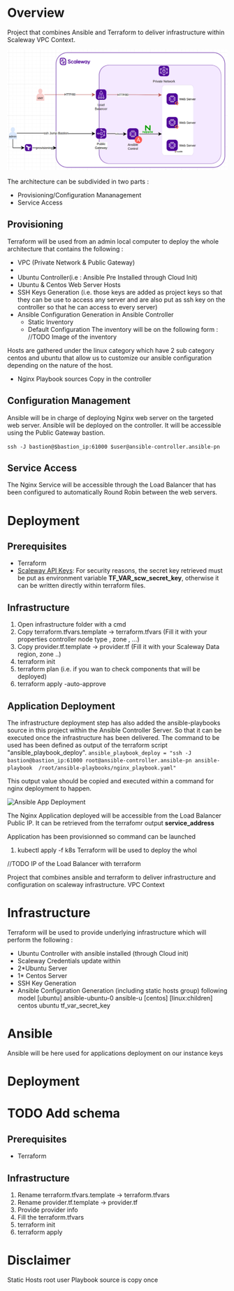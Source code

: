 # Overview

Project that combines Ansible and Terraform to deliver infrastructure within Scaleway VPC Context.

![Archi Description](./docs/resources/images/archi_description.png)

The architecture can be subdivided in two parts : 
- Provisioning/Configuration Mananagement
- Service Access

## Provisioning
Terraform will be used from an admin local computer to deploy the whole architecture that contains the following :
- VPC (Private Network & Public Gateway)
- 
- Ubuntu Controller(i.e : Ansible Pre Installed through Cloud Init)
- Ubuntu & Centos Web Server Hosts
- SSH Keys Generation (i.e. those keys are added as project keys so that they can be use to access any server and are also put as ssh key on the controller so that he can access to every server)
- Ansible Configuration Generation in Ansible Controller
    - Static Inventory
    - Default Configuration
The inventory will be on the following form :
//TODO Image of the inventory

Hosts are gathered under the linux category which have 2 sub category centos and ubuntu that allow us to customize our ansible configuration depending on the nature of the host.
- Nginx Playbook sources Copy in the controller
## Configuration Management
Ansible will be in charge of deploying Nginx web server on the targeted web server. Ansible will be deployed on the controller.
It will be accessible using the Public Gateway bastion. 

```ssh -J bastion@$bastion_ip:61000 $user@ansible-controller.ansible-pn```

## Service Access
The Nginx Service will be accessible through the Load Balancer that has been configured to automatically Round Robin between the web servers.

# Deployment
## Prerequisites
- Terraform
- [Scaleway API Keys](https://www.scaleway.com/en/docs/console/my-project/how-to/generate-api-key/): For security reasons, the secret key retrieved must be put as environment variable **TF_VAR_scw_secret_key**, otherwise it can be written directly within terraform files.

## Infrastructure
1. Open infrastructure folder with a cmd
2. Copy terraform.tfvars.template -> terraform.tfvars (Fill it with your properties controller node type , zone , ...)
3. Copy provider.tf.template -> provider.tf (Fill it with your Scaleway Data region, zone ..)
2. terraform init
3. terraform plan (i.e. if you wan to check components that will be deployed)
4. terraform apply -auto-approve


## Application Deployment
The infrastructure deployment step has also added the ansible-playbooks source in this project within the Ansible Controller Server. So that it can be executed once the infrastructure has been delivered. The command to be used has been defined as  output of the terraform script "ansible_playbook_deploy".
```ansible_playbook_deploy = "ssh -J bastion@bastion_ip:61000 root@ansible-controller.ansible-pn ansible-playbook  /root/ansible-playbooks/nginx_playbook.yaml"```

This output value should be copied and executed within a command for nginx deployment to happen.

![Ansible App Deployment](./docs/resources/images/ansible_app_deployment.png)

The Nginx Application deployed will be accessible from the Load Balancer Public IP. It can be retrieved from the terrafomr output **service_address**

Application has been provisionned so command can be launched
1. kubectl apply -f k8s
Terraform will be used to deploy the whol

//TODO IP of the Load Balancer with terraform

Project that combines ansible and terraform to deliver infrastructure and configuration on scaleway infrastructure. VPC Context
# Infrastructure
Terraform will be used to provide underlying infrastructure which will perform the following :
- Ubuntu Controller  with ansible installed (through Cloud init)
- Scaleway Credentials update within 
- 2*Ubuntu Server 
- 1* Centos Server
- SSH Key Generation
- Ansible Configuration Generation (including static hosts group)
    following model
    [ubuntu]
ansible-ubuntu-0
ansible-u
[centos]
[linux:children]
centos
ubuntu
tf_var_secret_key
# Ansible
Ansible will be here used for applications deployment on our instance
keys
# Deployment
# TODO Add schema
## Prerequisites
- Terraform
## Infrastructure
1. Rename terraform.tfvars.template -> terraform.tfvars
2. Rename provider.tf.template -> provider.tf
3. Provide provider info
4. Fill the terraform.tfvars
5. terraform init 
6. terraform apply
# Disclaimer 
Static Hosts
root user
Playbook source is copy once